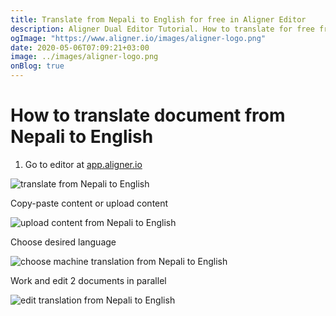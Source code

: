 ```yaml
---
title: Translate from Nepali to English for free in Aligner Editor
description: Aligner Dual Editor Tutorial. How to translate for free from Nepali to English. Aligner is multilingual document management platform. 
ogImage: "https://www.aligner.io/images/aligner-logo.png"
date: 2020-05-06T07:09:21+03:00
image: ../images/aligner-logo.png
onBlog: true
---
```


# How to translate document from Nepali to English

1. Go to editor at [app.aligner.io](https://app.aligner.io "Aligner App web page")

![translate from Nepali to English](../aligner-blank-editor.png "translate from Nepali to English")

Copy-paste content or upload content

![upload content from Nepali to English](../aligner-uploaded-document.png "upload content from Nepali to English")

Choose desired language

![choose machine translation from Nepali to English](../aligner-language-dropdown.png "choose machine translation from Nepali to English")

Work and edit 2 documents in parallel

![edit translation from Nepali to English](../aligner-double-sitded-editor.png "edit translation from Nepali to English")

